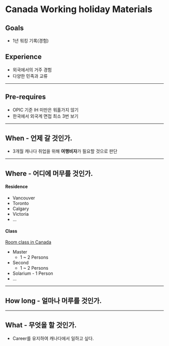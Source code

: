 # Canada Working holiday Materials

## Goals

- 1년 워킹 기록(경험)

## Experience

- 외국에서의 거주 경험
- 다양한 민족과 교류

---

## Pre-requires

- OPIC 기준 IH 미만은 워홀가지 않기
- 한국에서 외국계 면접 최소 3번 보기

---

## When - 언제 갈 것인가.

- 3개월 캐나다 취업을 위해 **여행비자**가 필요할 것으로 판단

---

## Where - 어디에 머무를 것인가.

#### Residence
- Vancouver
- Toronto
- Calgary
- Victoria
- ...

#### Class

[Room class in Canada](https://blog.naver.com/fersche/221698111592)

- Master 
  - 1 ~ 2 Persons
- Second 
  - 1 ~ 2 Persons
- Solarium - 1 Person
- ...

---

## How long - 얼마나 머루를 것인가.

---

## What - 무엇을 할 것인가.

- Career를 유지하여 캐나다에서 일하고 싶다.
